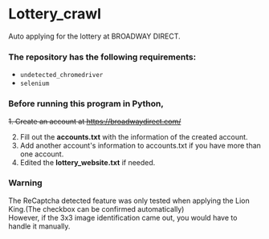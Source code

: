 # Lottery_crawl
Auto applying for the lottery at BROADWAY DIRECT.


### The repository has the following requirements:

 - `undetected_chromedriver`
 - `selenium`


### Before running this program in Python, 
~~1. Create an account at https://broadwaydirect.com/~~

2. Fill out the **accounts.txt** with the information of the created account.
3. Add another account's information to accounts.txt if you have more than one account.
4. Edited the **lottery_website.txt** if needed.

### Warning
The ReCaptcha detected feature was only tested when applying the Lion King.(The checkbox can be confirmed automatically)\
However, if the 3x3  image identification came out, you would have to handle it manually.



